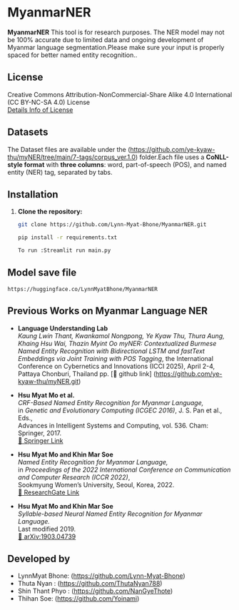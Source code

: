 # MyanmarNER

**MyanmarNER** This tool is for research purposes. The NER model may not be 100% accurate due to limited data and ongoing development of Myanmar language segmentation.Please make sure your input is properly spaced for better named entity recognition..


## License

Creative Commons Attribution-NonCommercial-Share Alike 4.0 International (CC BY-NC-SA 4.0) License  
[Details Info of License](https://creativecommons.org/licenses/by-nc-sa/4.0/) 


## Datasets

The Dataset files are available under the (https://github.com/ye-kyaw-thu/myNER/tree/main/7-tags/corpus_ver.1.0) folder.Each file uses a **CoNLL-style format** with **three columns**: word, part-of-speech (POS), and named entity (NER) tag, separated by tabs.


## Installation
1. **Clone the repository:**
   ```bash
   git clone https://github.com/Lynn-Myat-Bhone/MyanmarNER.git

   pip install -r requirements.txt

   To run :Streamlit run main.py

## Model save file
    https://huggingface.co/LynnMyatBhone/MyanmarNER


## Previous Works on Myanmar Language NER

   - **Language Understanding Lab**  
        *Kaung Lwin Thant, Kwankamol Nongpong, Ye Kyaw Thu, Thura Aung, Khaing Hsu Wai, Thazin Myint Oo*
        *myNER: Contextualized Burmese Named Entity Recognition with Bidirectional LSTM and fastText Embeddings via Joint Training with POS Tagging*,
        the International Conference on Cybernetics and Innovations (ICCI 2025), April 2-4, Pattaya Chonburi, Thailand pp.
        [🔗 github link] (https://github.com/ye-kyaw-thu/myNER.git)

   - **Hsu Myat Mo et al.**  
        *CRF-Based Named Entity Recognition for Myanmar Language,*  
        in *Genetic and Evolutionary Computing (ICGEC 2016)*, J. S. Pan et al., Eds.,  
        Advances in Intelligent Systems and Computing, vol. 536. Cham: Springer, 2017.  
        [🔗 Springer Link](https://link.springer.com/chapter/10.1007/978-3-319-48490-7_24)

   - **Hsu Myat Mo and Khin Mar Soe**  
        *Named Entity Recognition for Myanmar Language,*  
        in *Proceedings of the 2022 International Conference on Communication and Computer Research (ICCR 2022)*,  
        Sookmyung Women’s University, Seoul, Korea, 2022.  
        [🔗 ResearchGate Link](https://www.researchgate.net/publication/379828999_Named_Entity_Recognition_for_Myanmar_Language)

   - **Hsu Myat Mo and Khin Mar Soe**  
        *Syllable-based Neural Named Entity Recognition for Myanmar Language.*  
        Last modified 2019.  
        [🔗 arXiv:1903.04739](https://arxiv.org/abs/1903.04739)



## Developed by
- LynnMyat Bhone: (https://github.com/Lynn-Myat-Bhone)
- Thuta Nyan : (https://github.com/ThutaNyan788)
- Shin Thant Phyo : (https://github.com/NanGyeThote)
- Thihan Soe: (https://github.com/Yoinami)
